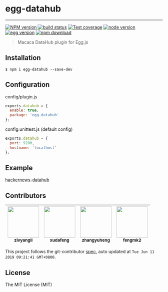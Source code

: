 # egg-datahub

---

[![NPM version][npm-image]][npm-url]
[![build status][travis-image]][travis-url]
[![Test coverage][coveralls-image]][coveralls-url]
[![node version][node-image]][node-url]
[![egg version][egg-image]][egg-url]
[![npm download][download-image]][download-url]

[npm-image]: https://img.shields.io/npm/v/egg-datahub.svg
[npm-url]: https://npmjs.org/package/egg-datahub
[travis-image]: https://img.shields.io/travis/macacajs/egg-datahub.svg
[travis-url]: https://travis-ci.org/macacajs/egg-datahub
[coveralls-image]: https://img.shields.io/codecov/c/github/macacajs/egg-datahub.svg
[coveralls-url]: https://codecov.io/gh/macacajs/egg-datahub
[node-image]: https://img.shields.io/badge/node.js-%3E=_8-green.svg
[node-url]: http://nodejs.org/download/
[egg-image]: https://img.shields.io/badge/egg-%3E=_2-green.svg
[egg-url]: https://github.com/eggjs/egg
[download-image]: https://img.shields.io/npm/dm/egg-datahub.svg
[download-url]: https://npmjs.org/package/egg-datahub

> Macaca DataHub plugin for Egg.js

## Installation

```
$ npm i egg-datahub --save-dev
```

## Configuration

config/plugin.js

```javascript
exports.datahub = {
  enable: true,
  package: 'egg-datahub'
};
```

config.unittest.js (default config)

```javascript
exports.datahub = {
  port: 9200,
  hostname: 'localhost'
};
```

## Example

[hackernews-datahub](//github.com/eggjs/examples/tree/master/hackernews-datahub)

<!-- GITCONTRIBUTOR_START -->

## Contributors

|[<img src="https://avatars1.githubusercontent.com/u/11460601?v=4" width="100px;"/><br/><sub><b>zivyangll</b></sub>](https://github.com/zivyangll)<br/>|[<img src="https://avatars1.githubusercontent.com/u/1011681?v=4" width="100px;"/><br/><sub><b>xudafeng</b></sub>](https://github.com/xudafeng)<br/>|[<img src="https://avatars1.githubusercontent.com/u/2139038?v=4" width="100px;"/><br/><sub><b>zhangyuheng</b></sub>](https://github.com/zhangyuheng)<br/>|[<img src="https://avatars0.githubusercontent.com/u/156269?v=4" width="100px;"/><br/><sub><b>fengmk2</b></sub>](https://github.com/fengmk2)<br/>|
| :---: | :---: | :---: | :---: |


This project follows the git-contributor [spec](https://github.com/xudafeng/git-contributor), auto updated at `Tue Jun 11 2019 09:21:41 GMT+0800`.

<!-- GITCONTRIBUTOR_END -->

## License

The MIT License (MIT)
